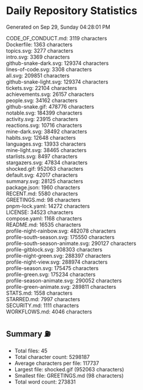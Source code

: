 # Daily Repository Statistics
Generated on Sep 29, Sunday 04:28:01 PM  

CODE_OF_CONDUCT.md: 3119 characters  
Dockerfile: 1363 characters  
topics.svg: 3277 characters  
intro.svg: 3369 characters  
github-snake-dark.svg: 129374 characters  
lines-of-code.svg: 3308 characters  
all.svg: 209851 characters  
github-snake-light.svg: 129374 characters  
tickets.svg: 22104 characters  
achievements.svg: 26157 characters  
people.svg: 34162 characters  
github-snake.gif: 478776 characters  
notable.svg: 184399 characters  
activity.svg: 23915 characters  
reactions.svg: 10716 characters  
mine-dark.svg: 38492 characters  
habits.svg: 12648 characters  
languages.svg: 13933 characters  
mine-light.svg: 38465 characters  
starlists.svg: 8497 characters  
stargazers.svg: 47834 characters  
shocked.gif: 952063 characters  
default.svg: 42017 characters  
summary.svg: 28125 characters  
package.json: 1960 characters  
RECENT.md: 5580 characters  
GREETINGS.md: 98 characters  
pnpm-lock.yaml: 14272 characters  
LICENSE: 34523 characters  
compose.yaml: 1168 characters  
README.md: 16535 characters  
profile-night-rainbow.svg: 482078 characters  
profile-south-season.svg: 175550 characters  
profile-south-season-animate.svg: 290127 characters  
profile-gitblock.svg: 308303 characters  
profile-night-green.svg: 288397 characters  
profile-night-view.svg: 288974 characters  
profile-season.svg: 175475 characters  
profile-green.svg: 175234 characters  
profile-season-animate.svg: 290052 characters  
profile-green-animate.svg: 289811 characters  
STATS.md: 1558 characters  
STARRED.md: 7997 characters  
SECURITY.md: 1111 characters  
WORKFLOWS.md: 4046 characters  

## Summary ⛽  
- Total files: 45  
- Total character count: 5298187  
- Average characters per file: 117737  
- Largest file: shocked.gif (952063 characters)  
- Smallest file: GREETINGS.md (98 characters)  
- Total word count: 273831  

